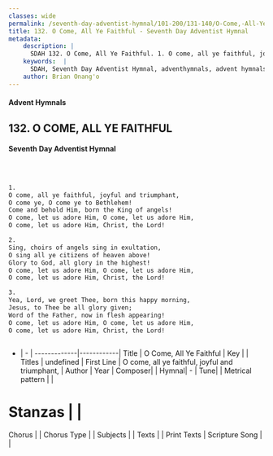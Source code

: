 ```yaml
---
classes: wide
permalink: /seventh-day-adventist-hymnal/101-200/131-140/O-Come,-All-Ye-Faithful/
title: 132. O Come, All Ye Faithful - Seventh Day Adventist Hymnal
metadata:
    description: |
      SDAH 132. O Come, All Ye Faithful. 1. O come, all ye faithful, joyful and triumphant, O come ye, O come ye to Bethlehem! Come and behold Him, born the King of angels! O come, let us adore Him, O come, let us adore Him, O come, let us adore Him, Christ, the Lord!
    keywords:  |
      SDAH, Seventh Day Adventist Hymnal, adventhymnals, advent hymnals, O Come, All Ye Faithful, O come, all ye faithful, joyful and triumphant, 
    author: Brian Onang'o
---
```


#### Advent Hymnals
## 132. O COME, ALL YE FAITHFUL
#### Seventh Day Adventist Hymnal

```txt



1.
O come, all ye faithful, joyful and triumphant,
O come ye, O come ye to Bethlehem!
Come and behold Him, born the King of angels!
O come, let us adore Him, O come, let us adore Him,
O come, let us adore Him, Christ, the Lord!

2.
Sing, choirs of angels sing in exultation,
O sing all ye citizens of heaven above!
Glory to God, all glory in the highest!
O come, let us adore Him, O come, let us adore Him,
O come, let us adore Him, Christ, the Lord!

3.
Yea, Lord, we greet Thee, born this happy morning,
Jesus, to Thee be all glory given;
Word of the Father, now in flesh appearing!
O come, let us adore Him, O come, let us adore Him,
O come, let us adore Him, Christ, the Lord!



```

- |   -  |
-------------|------------|
Title | O Come, All Ye Faithful |
Key |  |
Titles | undefined |
First Line | O come, all ye faithful, joyful and triumphant, |
Author | 
Year | 
Composer|  |
Hymnal|  - |
Tune|  |
Metrical pattern | |
# Stanzas |  |
Chorus |  |
Chorus Type |  |
Subjects |  |
Texts |  |
Print Texts | 
Scripture Song |  |
  
